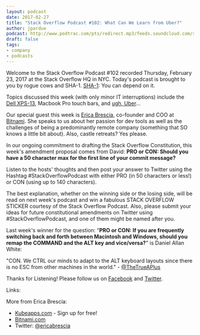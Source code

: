 ```yaml
---
layout: podcast
date: 2017-02-27
title: "Stack Overflow Podcast #102: What Can We Learn from Uber?"
author: jpardue
podcast: http://www.podtrac.com/pts/redirect.mp3/feeds.soundcloud.com/stream/309837196-stack-exchange-stack-overflow-podcast-102-what-can-we-learn-from-uber.mp3
draft: false
tags:
- company
- podcasts
---
```


Welcome to the Stack Overflow Podcast #102 recorded Thursday, February 23, 2017 at the Stack Overflow HQ in NYC. Today's podcast is brought to you by rogue cows and SHA-1. [SHA-1](http://www.theverge.com/2017/2/23/14712118/google-sha1-collision-broken-web-encryption-shattered): You can depend on it.

Topics discussed this week (with only minor IT interruptions) include the [Dell XPS-13](http://www.dell.com/en-us/shop/productdetails/xps-13-9360-laptop), Macbook Pro touch bars, and [ugh, Uber](https://www.susanjfowler.com/blog/2017/2/19/reflecting-on-one-very-strange-year-at-uber)… 

Our special guest this week is [Erica Brescia](http://www.femalefounderstories.com/erica-brescia.html), co-founder and COO at [Bitnami](https://bitnami.com/). She speaks to us about her passion for dev tools as well as the challenges of being a predominantly remote company (something that SO knows a little bit about). Also, castle retreats? Yes please.

In our ongoing commitment to drafting the Stack Overflow Constitution, this week's amendment proposal comes from David: **PRO or CON: Should you have a 50 character max for the first line of your commit message?** 

Listen to the hosts' thoughts and then post your answer to Twitter using the Hashtag #StackOverflowPodcast with either PRO (in 50 characters or less!) or CON (using up to 140 characters). 

The best explanation, whether on the winning side or the losing side, will be read on next week's podcast and win a fabulous STACK OVERFLOW STICKER courtesy of the Stack Overflow Podcast. Also, please submit your ideas for future constitutional amendments on Twitter using #StackOverflowPodcast, and one of them might be named after you.

Last week's winner for the question: "**PRO or CON: If you are frequently switching back and forth between Macintosh and Windows, should you remap the COMMAND and the ALT key and vice/versa?**" is Daniel Allan White:

"CON. We CTRL our minds to adapt to the ALT keyboard layouts since there is no ESC from other machines in the world." - [@TheTrueAPlus](https://twitter.com/TheTrueAPlus/status/834097256252981248)

Thanks for Listening! Please follow us on [Facebook](https://www.facebook.com/stackoverflowpodcast/) and [Twitter](https://twitter.com/stackpodcast).

Links:

More from Erica Brescia:
* [Kubeapps.com](https://kubeapps.com/) - Sign up for free!
* [Bitnami.com](https://bitnami.com/)
* Twitter: [@ericabrescia](https://twitter.com/ericabrescia)

